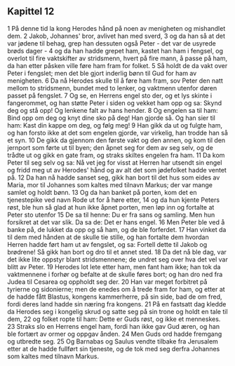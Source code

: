 ## Kapittel 12

1 På denne tid la kong Herodes hånd på noen av menigheten og mishandlet dem.
2 Jakob, Johannes' bror, avlivet han med sverd,
3 og da han så at det var jødene til behag, grep han dessuten også Peter - det var de usyrede brøds dager -
4 og da han hadde grepet ham, kastet han ham i fengsel, og overlot til fire vaktskifter av stridsmenn, hvert på fire mann, å passe på ham, da han etter påsken ville føre ham fram for folket.
5 Så holdt de da vakt over Peter i fengslet; men det ble gjort inderlig bønn til Gud for ham av menigheten.
6 Da nå Herodes skulle til å føre ham fram, sov Peter den natt mellom to stridsmenn, bundet med to lenker, og vaktmenn utenfor døren passet på fengslet.
7 Og se, en Herrens engel sto der, og et lys skinte i fangerommet, og han støtte Peter i siden og vekket ham opp og sa: Skynd deg og stå opp! Og lenkene falt av hans hender.
8 Og engelen sa til ham: Bind opp om deg og knyt dine sko på deg! Han gjorde så. Og han sier til ham: Kast din kappe om deg, og følg meg!
9 Han gikk da ut og fulgte ham, og han forsto ikke at det som engelen gjorde, var virkelig, han trodde han så et syn.
10 De gikk da gjennom den første vakt og den annen, og kom til den jernport som førte ut til byen; den åpnet seg for dem av seg selv, og de trådte ut og gikk en gate fram, og straks skiltes engelen fra ham.
11 Da kom Peter til seg selv og sa: Nå vet jeg for visst at Herren har utsendt sin engel og fridd meg ut av Herodes' hånd og av alt det som jødefolket hadde ventet på.
12 Da han nå hadde sanset seg, gikk han bort til det hus som eides av Maria, mor til Johannes som kaltes med tilnavn Markus; der var mange samlet og holdt bønn.
13 Og da han banket på porten, kom det en tjenestepike ved navn Rode ut for å høre etter,
14 og da hun kjente Peters røst, ble hun så glad at hun ikke åpnet porten, men løp inn og fortalte at Peter sto utenfor
15 De sa til henne: Du er fra sans og samling. Men hun forsikret at det var slik. Da sa de: Det er hans engel.
16 Men Peter ble ved å banke på, de lukket da opp og så ham, og de ble forferdet.
17 Han vinket da til dem med hånden at de skulle tie stille, og han fortalte dem hvordan Herren hadde ført ham ut av fengslet, og sa: Fortell dette til Jakob og brødrene! Så gikk han bort og dro til et annet sted.
18 Da det nå ble dag, var det ikke lite oppstyr blant stridsmennene; de undret seg over hva det vel var blitt av Peter.
19 Herodes lot lete etter ham, men fant ham ikke; han tok da vaktmennene i forhør og befalte at de skulle føres bort; og han dro ned fra Judea til Cesarea og oppholdt seg der.
20 Han var meget forbitret på tyrierne og sidonierne; men de enedes om å trede fram for ham, og etter at de hadde fått Blastus, kongens kammerherre, på sin side, bad de om fred, fordi deres land hadde sin næring fra kongens.
21 På en fastsatt dag kledde da Herodes seg i kongelig skrud og satte seg på sin trone og holdt en tale til dem,
22 og folket ropte til ham: Dette er Guds røst, og ikke et menneskes.
23 Straks slo en Herrens engel ham, fordi han ikke gav Gud æren, og han ble fortært av ormer og oppgav ånden.
24 Men Guds ord hadde fremgang og utbredte seg.
25 Og Barnabas og Saulus vendte tilbake fra Jerusalem etter at de hadde fullført sin tjeneste, og de tok med seg derfra Johannes som kaltes med tilnavn Markus.
